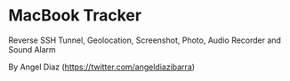 # MacBook Tracker
Reverse SSH Tunnel, Geolocation, Screenshot, Photo, Audio Recorder and Sound Alarm

By Angel Diaz (https://twitter.com/angeldiazibarra)

